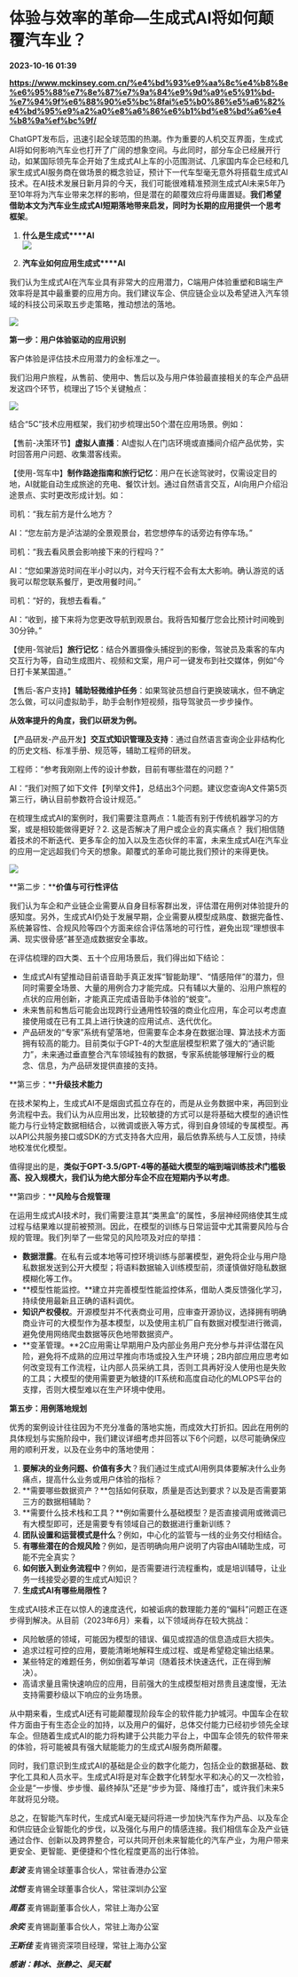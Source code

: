 # 体验与效率的革命—生成式AI将如何颠覆汽车业？

**2023-10-16 01:39**

**https://www.mckinsey.com.cn/%e4%bd%93%e9%aa%8c%e4%b8%8e%e6%95%88%e7%8e%87%e7%9a%84%e9%9d%a9%e5%91%bd-%e7%94%9f%e6%88%90%e5%bc%8fai%e5%b0%86%e5%a6%82%e4%bd%95%e9%a2%a0%e8%a6%86%e6%b1%bd%e8%bd%a6%e4%b8%9a%ef%bc%9f/**

ChatGPT发布后，迅速引起全球范围的热潮。作为重要的人机交互界面，生成式AI将如何影响汽车业也打开了广阔的想象空间。与此同时，部分车企已经展开行动，如某国际领先车企开始了生成式AI上车的小范围测试、几家国内车企已经和几家生成式AI服务商在做场景的概念验证，预计下一代车型毫无意外将搭载生成式AI技术。在AI技术发展日新月异的今天，我们可能很难精准预测生成式AI未来5年乃至10年将为汽车业带来怎样的影响，但是潜在的颠覆效应将毋庸置疑。**我们希望借助本文为汽车业生成式****AI****短期落地带来启发，同时为长期的应用提供一个思考框架**。

1.  **什么是生成式****AI  
    ![](https://www.mckinsey.com.cn/wp-content/uploads/2023/07/WeChat-Exhitbis_edited-1.jpg)** 

2.  **汽车业如何应用生成式****AI**

我们认为生成式AI在汽车业具有非常大的应用潜力，C端用户体验重塑和B端生产效率将是其中最重要的应用方向。我们建议车企、供应链企业以及希望进入汽车领域的科技公司采取五步走策略，推动想法的落地。

![](https://www.mckinsey.com.cn/wp-content/uploads/2023/07/WeChat-Exhitbis_edited-2.jpg)

**第一步：用户体验驱动的应用识别**

客户体验是评估技术应用潜力的金标准之一。

我们沿用户旅程，从售前、使用中、售后以及与用户体验最直接相关的车企产品研发这四个环节，梳理出了15个关键触点：

![](https://www.mckinsey.com.cn/wp-content/uploads/2023/07/WeChat-Exhitbis_edited-4.jpg)

结合“5C”技术应用框架，我们初步梳理出50个潜在应用场景。例如：

【售前-决策环节】**虚拟人直播**：AI虚拟人在门店环境或直播间介绍产品优势，实时回答用户问题、收集潜客线索。

【使用-驾车中】**制作路途指南和旅行记忆**：用户在长途驾驶时，仅需设定目的地，AI就能自动生成旅途的充电、餐饮计划。通过自然语言交互，AI向用户介绍沿途景点、实时更改形成计划。如：

司机：“我左前方是什么地方？

AI：“您左前方是泸沽湖的全景观景台，若您想停车的话旁边有停车场。”

司机：“我去看风景会影响接下来的行程吗？”

AI：“您如果游览时间在半小时以内，对今天行程不会有太大影响。确认游览的话我可以帮您联系餐厅，更改用餐时间。”

司机：“好的，我想去看看。”

AI：“收到，接下来将为您更改导航到观景台。我将告知餐厅您会比预计时间晚到30分钟。”

【使用-驾驶后】**旅行记忆**：结合外置摄像头捕捉到的影像，驾驶员及乘客的车内交互行为等，自动生成图片、视频和文案，用户可一键发布到社交媒体，例如“今日打卡某某国道。”

【售后-客户支持】**辅助轻微维护任务**：如果驾驶员想自行更换玻璃水，但不确定怎么做，可以问虚拟助手，助手会制作短视频，指导驾驶员一步步操作。

**从效率提升的角度，我们以研发为例。**

【产品研发-产品开发】**交互式知识管理及支持**：通过自然语言查询企业非结构化的历史文档、标准手册、规范等，辅助工程师的研发。

工程师：“参考我刚刚上传的设计参数，目前有哪些潜在的问题？”

AI：“我们对照了如下文件【列举文件】，总结出3个问题。建议您查询A文件第5页第三行，确认目前参数符合设计规范。”

在梳理生成式AI的案例时，我们需要注意两点：1.能否有别于传统机器学习的方案，或是相较能做得更好？2. 这是否解决了用户或企业的真实痛点？ 我们相信随着技术的不断迭代、更多车企的加入以及生态伙伴的丰富，未来生成式AI在汽车业的应用一定远超我们今天的想象。颠覆式的革命可能比我们预计的来得更快。

![](https://www.mckinsey.com.cn/wp-content/uploads/2023/07/WeChat-Exhitbis_edited-3.jpg)

**第二步：****价值与可行性评估**

我们认为车企和产业链企业需要从自身目标客群出发，评估潜在用例对体验提升的感知度。另外，生成式AI仍处于发展早期，企业需要从模型成熟度、数据完备性、系统兼容性、合规风险等四个方面来综合评估落地的可行性，避免出现“理想很丰满、现实很骨感”甚至造成数据安全事故。

在评估梳理的四大类、五十个应用场景后，我们得出如下结论：

*   生成式AI有望推动目前语音助手真正发挥“智能助理”、“情感陪伴”的潜力，但同时需要全场景、大量的用例合力才能完成。只有辅以大量的、沿用户旅程的点状的应用创新，才能真正完成语音助手体验的“蜕变”。
*   未来售前和售后可能会出现跨行业通用性较强的商业化应用，车企可以考虑直接使用或在已有工具上进行快速的应用试点、迭代优化。
*   产品研发的“专家”系统有望落地，但需要车企本身在数据治理、算法技术方面拥有较高的能力。目前类似于GPT-4的大型底层模型积累了强大的“通识能力”，未来通过垂直整合汽车领域独有的数据，专家系统能够理解行业的概念、信息，为产品研发提供直接的支持。

**第三步：****升级技术能力**

在技术架构上，生成式AI不是烟囱式孤立存在的，而是从业务数据中来，再回到业务流程中去。我们认为从应用出发，比较敏捷的方式可以是将基础大模型的通识性能力与行业特定数据相结合，以微调或嵌入等方式，得到自身领域的专属模型。再以API公共服务接口或SDK的方式支持各大应用，最后依靠系统与人工反馈，持续地校准优化模型。

值得提出的是，**类似于****GPT-3.5/GPT-4****等的基础大模型的端到端训练技术门槛极高、投入规模大，我们认为绝大部分车企不应在短期内予以考虑**。

**第四步：****风险与合规管理**

在运用生成式AI技术时，我们需要注意其“类黑盒”的属性，多层神经网络使其生成过程与结果难以提前被预测。因此，在模型的训练与日常运营中尤其需要风险与合规的管理。我们列举了一些常见的风险项及对应的举措：

*   **数据泄露**。在私有云或本地等可控环境训练与部署模型，避免将企业与用户隐私数据发送到公开大模型；将语料数据输入训练模型前，须谨慎做好隐私数据模糊化等工作。
*   **模型性能监控。**建立并完善模型性能监控体系，借助人类反馈强化学习，持续使用最新且正确的语料调优。
*   **知识产权侵权**。开源模型并不代表商业可用，应审查开源协议，选择拥有明确商业许可的大模型作为基本模型，以及使用主机厂自有数据对模型进行微调，避免使用网络爬虫数据等灰色地带数据资产。
*   **变革管理。**2C应用需让早期用户及内部业务用户充分参与并评估潜在风险，避免将不成熟的应用过早推向市场或投入生产环境；2B内部应用应思考如何改变现有工作流程，让内部人员采纳工具，否则工具再好没人使用也是失败的工具；大模型的使用需要更为敏捷的IT系统和高度自动化的MLOPS平台的支撑，否则大模型难以在生产环境中使用。

**第五步：用例落地规划**

优秀的案例设计往往因为不充分准备的落地实施，而成效大打折扣。因此在用例的具体规划与实施阶段中，我们建议详细考虑并回答以下6个问题，以尽可能确保应用的顺利开发，以及在业务中的落地使用：

1.  **要解决的业务问题、价值有多大**？我们通过生成式AI用例具体要解决什么业务痛点，提高什么业务或用户体验的指标？
2.  **需要哪些数据资产？**包括如何获取，质量是否达到要求？以及是否需要第三方的数据相辅助？
3.  **需要什么技术栈和工具？**例如需要什么基础模型？是否直接调用或微调已有大模型即可，还是需要专有领域自己的数据进行重新训练？
4.  **团队设置和运营模式是什么**？例如，中心化的监管与一线的业务交付相结合。
5.  **有哪些潜在的合规风险**？例如，是否明确向用户说明了内容由AI辅助生成，可能不完全真实？
6.  **如何嵌入到业务流程中**？例如，是否需要进行流程重构，或是培训辅导，让业务一线接受必要的生成式AI知识？
7.  **生成式****AI****有哪些局限性？**

生成式AI技术正在以惊人的速度迭代，如被诟病的数理能力差的“偏科”问题正在逐步得到解决。从目前（2023年6月）来看，以下领域尚存在较大挑战：

*   风险敏感的领域，可能因为模型的错误、偏见或捏造的信息造成巨大损失。
*   追求过程可控的应用，要能清晰地解释生成过程、或是希望稳定输出结果。
*   某些特定的难题任务，例如倒着写单词（随着技术快速迭代，正在得到解决）。
*   高请求量且需快速响应的应用，目前强大的生成模型相对昂贵且速度慢，无法支持需要秒级以下响应的业务场景。

从中期来看，生成式AI还有可能颠覆现阶段车企的软件能力护城河。中国车企在软件方面由于有生态企业的加持，以及用户的偏好，总体交付能力已经初步领先全球车企。但随着生成式AI的能力将构建于公共能力平台上，中国车企领先的软件带来的体验，将可能被具有强大赋能能力的生成式AI服务商所颠覆。

同时，我们意识到生成式AI的基础是企业的数字化能力，包括企业的数据基础、数字化工具和人员水平。生成式AI将是对车企数字化转型水平和决心的又一次检验，企业是“一步慢、步步慢、最终掉队”还是“步步为营、降维打击”，或许我们未来5年就将见分晓。

总之，在智能汽车时代，生成式AI毫无疑问将进一步加快汽车作为产品、以及车企和供应链企业智能化的步伐，以及强化与用户的情感连接。我们相信车企及产业链通过合作、创新以及跨界整合，可以共同开创未来智能化的汽车产业，为用户带来更安全、更智能、更便捷和个性化程度更高的出行体验。

**_彭波_** 麦肯锡全球董事合伙人，常驻香港办公室

**_沈恺_** 麦肯锡全球董事合伙人，常驻深圳办公室

**_周荔_** 麦肯锡副董事合伙人，常驻上海办公室

**_余奕_** 麦肯锡副董事合伙人，常驻上海办公室

**_王斯佳_** 麦肯锡资深项目经理，常驻上海办公室

**_感谢：韩冰、张静之、吴天赋_**